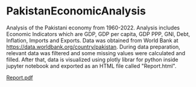 # PakistanEconomicAnalysis
Analysis of the Pakistani economy from 1960-2022. Analysis includes Economic Indicators which are GDP, GDP per capita, GDP PPP, GNI, Debt, Inflation, Imports and Exports. Data was obtained from World Bank at https://data.worldbank.org/country/pakistan. During data preparation, relevant data was filtered and some missing values were calculated and filled. After that, data is visualized using plotly librar for python inside jupyter notebook and exported as an HTML file called "Report.html".

[Report.pdf](https://github.com/hamzaashfaque/PakistanEconomicAnalysis/files/11713377/Report.pdf)

